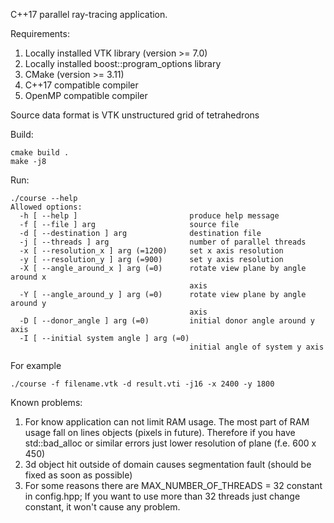C++17 parallel ray-tracing application. 

Requirements:
1. Locally installed VTK library (version >= 7.0)
2. Locally installed boost::program_options library
3. CMake (version >= 3.11)
4. C++17 compatible compiler
5. OpenMP compatible compiler

Source data format is VTK unstructured grid of tetrahedrons

Build:
``` 
cmake build .
make -j8
```
 
Run:
```
./course --help
Allowed options:
  -h [ --help ]                         produce help message
  -f [ --file ] arg                     source file
  -d [ --destination ] arg              destination file
  -j [ --threads ] arg                  number of parallel threads
  -x [ --resolution_x ] arg (=1200)     set x axis resolution
  -y [ --resolution_y ] arg (=900)      set y axis resolution
  -X [ --angle_around_x ] arg (=0)      rotate view plane by angle around x 
                                        axis
  -Y [ --angle_around_y ] arg (=0)      rotate view plane by angle around y 
                                        axis
  -D [ --donor_angle ] arg (=0)         initial donor angle around y axis
  -I [ --initial system angle ] arg (=0)
                                        initial angle of system y axis

```
For example
```
./course -f filename.vtk -d result.vti -j16 -x 2400 -y 1800
```

Known problems:
1. For know application can not limit RAM usage. The most part of RAM usage fall on lines objects (pixels in future).
Therefore if you have std::bad_alloc or similar errors just lower resolution of plane (f.e. 600 x 450)
2. 3d object hit outside of domain causes segmentation fault (should be fixed as soon as possible)
3. For some reasons there are MAX_NUMBER_OF_THREADS = 32 constant in config.hpp;
If you want to use more than 32 threads just change constant, it won't cause any problem. 
